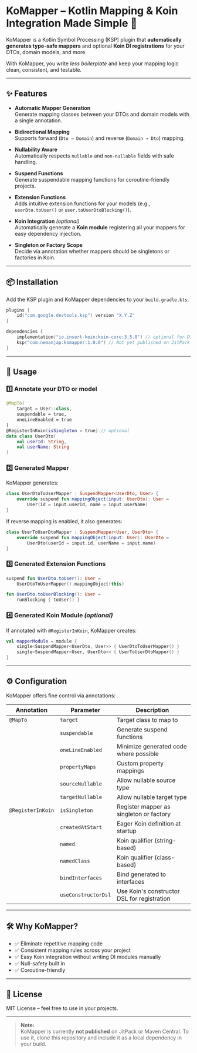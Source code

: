 # KoMapper – Kotlin Mapping & Koin Integration Made Simple 🚀

KoMapper is a Kotlin Symbol Processing (KSP) plugin that **automatically generates type-safe mappers** and optional **Koin DI registrations** for your DTOs, domain models, and more.

With KoMapper, you write *less boilerplate* and keep your mapping logic clean, consistent, and testable.

---

## ✨ Features

- **Automatic Mapper Generation**  
  Generate mapping classes between your DTOs and domain models with a single annotation.

- **Bidirectional Mapping**  
  Supports forward (`Dto → Domain`) and reverse (`Domain → Dto`) mapping.

- **Nullability Aware**  
  Automatically respects `nullable` and `non-nullable` fields with safe handling.

- **Suspend Functions**  
  Generate suspendable mapping functions for coroutine-friendly projects.

- **Extension Functions**  
  Adds intuitive extension functions for your models (e.g., `userDto.toUser()` or `user.toUserDtoBlocking()`).

- **Koin Integration** *(optional)*  
  Automatically generate a **Koin module** registering all your mappers for easy dependency injection.

- **Singleton or Factory Scope**  
  Decide via annotation whether mappers should be singletons or factories in Koin.

---

## 📦 Installation

Add the KSP plugin and KoMapper dependencies to your `build.gradle.kts`:

```kotlin
plugins {
    id("com.google.devtools.ksp") version "X.Y.Z"
}

dependencies {
    implementation("io.insert-koin:koin-core:3.5.0") // optional for DI
    ksp("com.nemanjap:komapper:1.0.0") // Not yet published on JitPack or MavenCentral
}
```

---

## 🚀 Usage

### 1️⃣ Annotate your DTO or model

```kotlin
@MapTo(
    target = User::class,
    suspendable = true,
    oneLineEnabled = true
)
@RegisterInKoin(isSingleton = true) // optional
data class UserDto(
    val userId: String,
    val userName: String
)
```

### 2️⃣ Generated Mapper

KoMapper generates:

```kotlin
class UserDtoToUserMapper : SuspendMapper<UserDto, User> {
    override suspend fun mappingObject(input: UserDto): User =
        User(id = input.userId, name = input.userName)
}
```

If reverse mapping is enabled, it also generates:

```kotlin
class UserToUserDtoMapper : SuspendMapper<User, UserDto> {
    override suspend fun mappingObject(input: User): UserDto =
        UserDto(userId = input.id, userName = input.name)
}
```

### 3️⃣ Generated Extension Functions

```kotlin
suspend fun UserDto.toUser(): User =
    UserDtoToUserMapper().mappingObject(this)

fun UserDto.toUserBlocking(): User =
    runBlocking { toUser() }
```

### 4️⃣ Generated Koin Module *(optional)*

If annotated with `@RegisterInKoin`, KoMapper creates:

```kotlin
val mapperModule = module {
    single<SuspendMapper<UserDto, User>> { UserDtoToUserMapper() }
    single<SuspendMapper<User, UserDto>> { UserToUserDtoMapper() }
}
```

---

## ⚙️ Configuration

KoMapper offers fine control via annotations:

| Annotation         | Parameter         | Description                                         |
|--------------------|-------------------|-----------------------------------------------------|
| `@MapTo`           | `target`          | Target class to map to                              |
|                    | `suspendable`     | Generate suspend functions                          |
|                    | `oneLineEnabled`  | Minimize generated code where possible              |
|                    | `propertyMaps`    | Custom property mappings                            |
|                    | `sourceNullable`  | Allow nullable source type                          |
|                    | `targetNullable`  | Allow nullable target type                          |
| `@RegisterInKoin`  | `isSingleton`     | Register mapper as singleton or factory             |
|                    | `createdAtStart`  | Eager Koin definition at startup                    |
|                    | `named`           | Koin qualifier (string-based)                       |
|                    | `namedClass`      | Koin qualifier (class-based)                        |
|                    | `bindInterfaces`  | Bind generated to interfaces                        |
|                    | `useConstructorDsl`| Use Koin's constructor DSL for registration         |

---

## 🛠️ Why KoMapper?

- ✅ Eliminate repetitive mapping code
- ✅ Consistent mapping rules across your project
- ✅ Easy Koin integration without writing DI modules manually
- ✅ Null-safety built in
- ✅ Coroutine-friendly

---

## 📄 License

MIT License – feel free to use in your projects.

---

> **Note:**  
> KoMapper is currently **not published** on JitPack or Maven Central. To use it, clone this repository and include it as a local dependency in your build.
